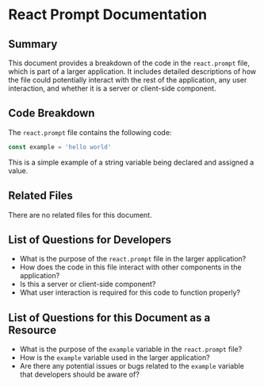 # React Prompt Documentation

## Summary
This document provides a breakdown of the code in the `react.prompt` file, which is part of a larger application. It includes detailed descriptions of how the file could potentially interact with the rest of the application, any user interaction, and whether it is a server or client-side component.

## Code Breakdown
The `react.prompt` file contains the following code:

```javascript
const example = 'hello world'
```

This is a simple example of a string variable being declared and assigned a value.

## Related Files
There are no related files for this document.

## List of Questions for Developers
- What is the purpose of the `react.prompt` file in the larger application?
- How does the code in this file interact with other components in the application?
- Is this a server or client-side component?
- What user interaction is required for this code to function properly?

## List of Questions for this Document as a Resource
- What is the purpose of the `example` variable in the `react.prompt` file?
- How is the `example` variable used in the larger application?
- Are there any potential issues or bugs related to the `example` variable that developers should be aware of?